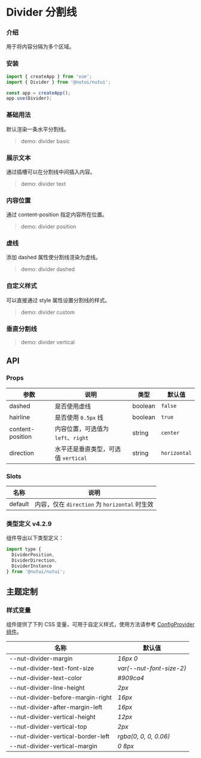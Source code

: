 # Divider 分割线

### 介绍

用于将内容分隔为多个区域。

### 安装

```js
import { createApp } from 'vue';
import { Divider } from '@nutui/nutui';

const app = createApp();
app.use(Divider);
```

### 基础用法

默认渲染一条水平分割线。

> demo: divider basic

### 展示文本

通过插槽可以在分割线中间插入内容。

> demo: divider text

### 内容位置

通过 content-position 指定内容所在位置。

> demo: divider position

### 虚线

添加 dashed 属性使分割线渲染为虚线。

> demo: divider dashed

### 自定义样式

可以直接通过 style 属性设置分割线的样式。

> demo: divider custom

### 垂直分割线

> demo: divider vertical

## API

### Props

| 参数 | 说明 | 类型 | 默认值 |
| --- | --- | --- | --- |
| dashed | 是否使用虚线 | boolean | `false` |
| hairline | 是否使用 `0.5px` 线 | boolean | `true` |
| content-position | 内容位置，可选值为 `left`、`right` | string | `center` |
| direction | 水平还是垂直类型，可选值 `vertical` | string | `horizontal` |

### Slots

| 名称 | 说明 |
| --- | --- |
| default | 内容，仅在 `direction` 为 `horizontal` 时生效 |

### 类型定义 v4.2.9

组件导出以下类型定义：

```js
import type {
  DividerPosition,
  DividerDirection,
  DividerInstance
} from '@nutui/nutui';
```

## 主题定制

### 样式变量

组件提供了下列 CSS 变量，可用于自定义样式，使用方法请参考 [ConfigProvider 组件](#/zh-CN/component/configprovider)。

| 名称 | 默认值 |
| --- | --- |
| --nut-divider-margin | _16px 0_ |
| --nut-divider-text-font-size | _var(--nut-font-size-2)_ |
| --nut-divider-text-color | _#909ca4_ |
| --nut-divider-line-height | _2px_ |
| --nut-divider-before-margin-right | _16px_ |
| --nut-divider-after-margin-left | _16px_ |
| --nut-divider-vertical-height | _12px_ |
| --nut-divider-vertical-top | _2px_ |
| --nut-divider-vertical-border-left | _rgba(0, 0, 0, 0.06)_ |
| --nut-divider-vertical-margin | _0 8px_ |
